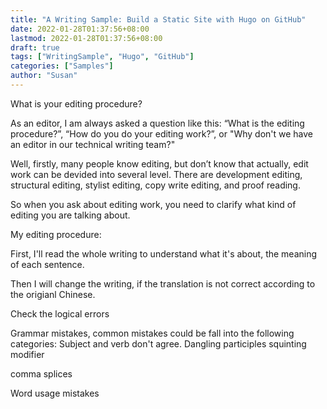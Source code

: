```yaml
---
title: "A Writing Sample: Build a Static Site with Hugo on GitHub"
date: 2022-01-28T01:37:56+08:00
lastmod: 2022-01-28T01:37:56+08:00
draft: true
tags: ["WritingSample", "Hugo", "GitHub"]
categories: ["Samples"]
author: "Susan"
---
```



What is your editing procedure?

As an editor, I am always asked a question like this: “What is the editing procedure?”, “How do you do your editing work?”, or "Why don't we have an editor in our technical writing team?"

Well, firstly, many people know editing, but don’t know that actually, edit work can be devided into several level. There are development editing, structural editing, stylist editing, copy write editing, and proof reading.


So when you ask about editing work, you need to clarify what kind of editing you are talking about.

My editing procedure:

First, I'll read the whole writing to understand what it's about, the meaning of each sentence.

Then I will change the writing, if the translation is not correct according to the origianl Chinese.

Check the logical errors

Grammar mistakes, common mistakes could be fall into the following categories:
Subject and verb don't agree.
Dangling participles
squinting modifier

comma splices
	


Word usage mistakes
